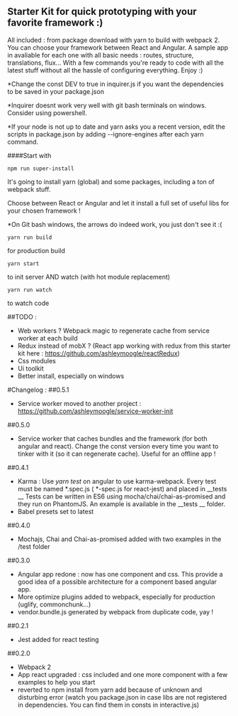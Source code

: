 ## Starter Kit for quick prototyping with your favorite framework :)
All included : from package download with yarn to build with webpack 2.
You can choose your framework between React and Angular. A sample app in avaliable for each one with all basic needs : routes, structure, translations, flux...
With a few commands you're ready to code with all the latest stuff without all the hassle of configuring everything.
Enjoy :)

*Change the const DEV to true in inquirer.js if you want the dependencies to be saved in your package.json

*Inquirer doesnt work very well with git bash terminals on windows. Consider using powershell.

*If your node is not up to date and yarn asks you a recent version, edit the scripts in package.json by adding --ignore-engines after each yarn command.

####Start with
```
npm run super-install
```

It's going to install yarn (global) and some packages, including a ton of webpack stuff.

Choose between React or Angular and let it install a full set of useful libs for your chosen framework !

*On Git bash windows, the arrows do indeed work, you just don't see it :(

```
yarn run build
```
for production build

```
yarn start
```
to init server AND watch (with hot module replacement)

```
yarn run watch
```
to watch code

##TODO :
- Web workers ? Webpack magic to regenerate cache from service worker at each build
- Redux instead of mobX ? (React app working with redux from this starter kit here : https://github.com/ashleymoogle/reactRedux)
- Css modules
- Ui toolkit
- Better install, especially on windows


#Changelog :
##0.5.1
- Service worker moved to another project : https://github.com/ashleymoogle/service-worker-init

##0.5.0
- Service worker that caches bundles and the framework (for both angular and react). Change the const version every time you want to tinker with it (so it can regenerate cache). Useful for an offline app !

##0.4.1
- Karma : Use *yarn test* on angular to use karma-webpack. Every test must be named *.spec.js ( *-spec.js for react-jest) and placed in __tests __
Tests can be written in ES6 using mocha/chai/chai-as-promised and they run on PhantomJS. An example is available in the __tests __ folder.
- Babel presets set to latest

##0.4.0
- Mochajs, Chai and Chai-as-promised added with two examples in the /test folder

##0.3.0
- Angular app redone : now has one component and css. This provide a good idea of a possible architecture for a component based angular app.
- More optimize plugins added to webpack, especially for production (uglify, commonchunk...)
- vendor.bundle.js generated by webpack from duplicate code, yay !

##0.2.1
- Jest added for react testing

##0.2.0
- Webpack 2
- App react upgraded : css included and one more component with a few examples to help you start
- reverted to npm install from yarn add because of unknown and disturbing error (watch you package.json in case libs are not registered in dependencies. You can find them in consts in interactive.js)
